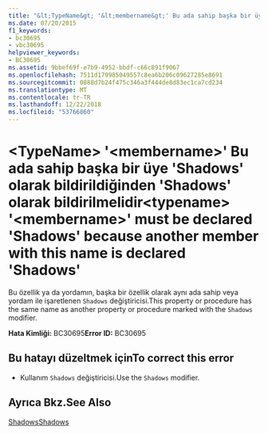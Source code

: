```yaml
---
title: "&lt;TypeName&gt; '&lt;membername&gt;' Bu ada sahip başka bir üye 'Shadows' olarak bildirildiğinden 'Shadows' olarak bildirilmelidir"
ms.date: 07/20/2015
f1_keywords:
- bc30695
- vbc30695
helpviewer_keywords:
- BC30695
ms.assetid: 9bbef69f-e7b9-4952-bbdf-c66c891f9067
ms.openlocfilehash: 7511d179985049557c8ea6b206c09627285e8691
ms.sourcegitcommit: 0888d7b24f475c346a3f444de8d83ec1ca7cd234
ms.translationtype: MT
ms.contentlocale: tr-TR
ms.lasthandoff: 12/22/2018
ms.locfileid: "53766860"
---
```

# <a name="lttypenamegt-ltmembernamegt-must-be-declared-shadows-because-another-member-with-this-name-is-declared-shadows"></a><span data-ttu-id="ffa0a-102">&lt;TypeName&gt; '&lt;membername&gt;' Bu ada sahip başka bir üye 'Shadows' olarak bildirildiğinden 'Shadows' olarak bildirilmelidir</span><span class="sxs-lookup"><span data-stu-id="ffa0a-102">&lt;typename&gt; '&lt;membername&gt;' must be declared 'Shadows' because another member with this name is declared 'Shadows'</span></span>
<span data-ttu-id="ffa0a-103">Bu özellik ya da yordamın, başka bir özellik olarak aynı ada sahip veya yordam ile işaretlenen `Shadows` değiştiricisi.</span><span class="sxs-lookup"><span data-stu-id="ffa0a-103">This property or procedure has the same name as another property or procedure marked with the `Shadows` modifier.</span></span>  
  
 <span data-ttu-id="ffa0a-104">**Hata Kimliği:** BC30695</span><span class="sxs-lookup"><span data-stu-id="ffa0a-104">**Error ID:** BC30695</span></span>  
  
## <a name="to-correct-this-error"></a><span data-ttu-id="ffa0a-105">Bu hatayı düzeltmek için</span><span class="sxs-lookup"><span data-stu-id="ffa0a-105">To correct this error</span></span>  
  
-   <span data-ttu-id="ffa0a-106">Kullanım `Shadows` değiştiricisi.</span><span class="sxs-lookup"><span data-stu-id="ffa0a-106">Use the `Shadows` modifier.</span></span>  
  
## <a name="see-also"></a><span data-ttu-id="ffa0a-107">Ayrıca Bkz.</span><span class="sxs-lookup"><span data-stu-id="ffa0a-107">See Also</span></span>  
 [<span data-ttu-id="ffa0a-108">Shadows</span><span class="sxs-lookup"><span data-stu-id="ffa0a-108">Shadows</span></span>](../../visual-basic/language-reference/modifiers/shadows.md)
